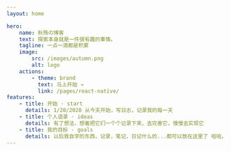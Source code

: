 ```yaml
---
layout: home

hero:
    name: 秋殇の博客
    text: 探索本身就是一件很有趣的事情。
    tagline: 一点一滴都是积累
    image:
        src: /images/autumn.png
        alt: logo
    actions:
        - theme: brand
          text: 马上开始 →
          link: /pages/react-native/
features:
    - title: 开始 · start
      details: 1/20/2020 从今天开始，写日志，记录我的每一天
    - title: 个人语录 · ideas
      details: 有了想法，想着把它们一个个记录下来，去完善它，慢慢去实现它
    - title: 我的目标 · goals
      details: 以后我自学的东西，记录，笔记，日记什么的...都可以放在这里了 哈哈。
---
```

